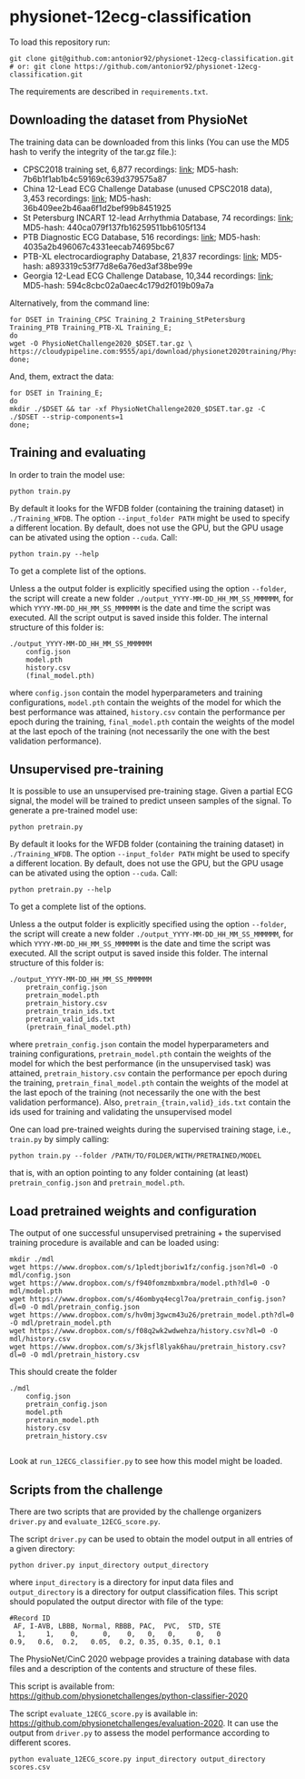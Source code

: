 # physionet-12ecg-classification


To load this repository run:
```
git clone git@github.com:antonior92/physionet-12ecg-classification.git
# or: git clone https://github.com/antonior92/physionet-12ecg-classification.git
```
The requirements are described in `requirements.txt`.


## Downloading the dataset from PhysioNet
The training data can be downloaded from this links (You can use the MD5 hash to verify the integrity of the tar.gz file.):
- CPSC2018 training set, 6,877 recordings: 
[link](https://storage.cloud.google.com/physionet-challenge-2020-12-lead-ecg-public/PhysioNetChallenge2020_Training_CPSC.tar.gz); 
MD5-hash: 7b6b1f1ab1b4c59169c639d379575a87
- China 12-Lead ECG Challenge Database (unused CPSC2018 data), 3,453 recordings: 
[link](https://storage.cloud.google.com/physionet-challenge-2020-12-lead-ecg-public/PhysioNetChallenge2020_Training_2.tar.gz);
 MD5-hash: 36b409ee2b46aa6f1d2bef99b8451925
- St Petersburg INCART 12-lead Arrhythmia Database, 74 recordings: 
[link](https://storage.cloud.google.com/physionet-challenge-2020-12-lead-ecg-public/PhysioNetChallenge2020_Training_StPetersburg.tar.gz);
 MD5-hash: 440ca079f137fb16259511bb6105f134
- PTB Diagnostic ECG Database, 516 recordings: 
[link](https://storage.cloud.google.com/physionet-challenge-2020-12-lead-ecg-public/PhysioNetChallenge2020_Training_PTB.tar.gz); 
MD5-hash: 4035a2b496067c4331eecab74695bc67
- PTB-XL electrocardiography Database, 21,837 recordings:
[link](https://storage.cloud.google.com/physionet-challenge-2020-12-lead-ecg-public/PhysioNetChallenge2020_PTB-XL.tar.gz);
 MD5-hash: a893319c53f77d8e6a76ed3af38be99e
- Georgia 12-Lead ECG Challenge Database, 10,344 recordings: 
[link](https://storage.cloud.google.com/physionet-challenge-2020-12-lead-ecg-public/PhysioNetChallenge2020_Training_E.tar.gz);
 MD5-hash: 594c8cbc02a0aec4c179d2f019b09a7a

Alternatively, from the command line:
```
for DSET in Training_CPSC Training_2 Training_StPetersburg Training_PTB Training_PTB-XL Training_E;
do
wget -O PhysioNetChallenge2020_$DSET.tar.gz \
https://cloudypipeline.com:9555/api/download/physionet2020training/PhysioNetChallenge2020_$DSET.tar.gz/
done;
```
And, them, extract the data:
```
for DSET in Training_E;
do
mkdir ./$DSET && tar -xf PhysioNetChallenge2020_$DSET.tar.gz -C ./$DSET --strip-components=1
done;
```

## Training and evaluating

In order to train the model use:

```
python train.py
```
By default it looks for the WFDB folder (containing the training dataset) in `./Training_WFDB`. The option
``--input_folder PATH`` might be used to specify a different location. By default, does not use the GPU,
but the GPU usage can be ativated using the option `--cuda`. Call:
```
python train.py --help
```
To get a complete list of the options.

Unless a the output folder is explicitly specified using the option `--folder`, the script 
will create a new folder ``./output_YYYY-MM-DD_HH_MM_SS_MMMMMM``, for which 
`YYYY-MM-DD_HH_MM_SS_MMMMMM` is the date and time the script was executed. All 
the script output is saved inside this folder. The internal structure of this folder is:
```
./output_YYYY-MM-DD_HH_MM_SS_MMMMMM
    config.json
    model.pth
    history.csv
    (final_model.pth)
```
where `config.json` contain the model hyperparameters and training configurations, `model.pth` contain
the weights of the model for which the best performance was attained, `history.csv` contain the 
performance per epoch during the training, `final_model.pth` contain the weights of the model 
at the last epoch of the training (not necessarily the one with the best validation performance).

## Unsupervised pre-training

It is possible to use an unsupervised pre-training stage. Given a partial ECG signal, the model will be 
trained to predict unseen samples of the signal.  To generate a pre-trained model use:
```
python pretrain.py
```
By default it looks for the WFDB folder (containing the training dataset) in `./Training_WFDB`. The option
``--input_folder PATH`` might be used to specify a different location. By default, does not use the GPU,
but the GPU usage can be ativated using the option `--cuda`. Call:
```
python pretrain.py --help
```
To get a complete list of the options.

Unless a the output folder is explicitly specified using the option `--folder`, the script 
will create a new folder ``./output_YYYY-MM-DD_HH_MM_SS_MMMMMM``, for which 
`YYYY-MM-DD_HH_MM_SS_MMMMMM` is the date and time the script was executed. All 
the script output is saved inside this folder. The internal structure of this folder is:
```
./output_YYYY-MM-DD_HH_MM_SS_MMMMMM
    pretrain_config.json
    pretrain_model.pth
    pretrain_history.csv
    pretrain_train_ids.txt
    pretrain_valid_ids.txt
    (pretrain_final_model.pth)
```

where `pretrain_config.json` contain the model hyperparameters and training configurations, 
`pretrain_model.pth` contain the weights of the model for which the best performance (in the unsupervised task)
was attained, `pretrain_history.csv` contain the  performance per epoch during the training, 
`pretrain_final_model.pth` contain the weights of the model  at the last epoch of the training
 (not necessarily the one with the best validation performance). Also, ``pretrain_{train,valid}_ids.txt`` contain
 the ids used for training and validating the unsupervised model


One can load pre-trained weights during the supervised training stage, i.e., ``train.py`` by simply calling:
```
python train.py --folder /PATH/TO/FOLDER/WITH/PRETRAINED/MODEL
```
that is, with an option pointing to any folder containing (at least) 
``pretrain_config.json`` and `pretrain_model.pth`.

## Load pretrained weights and configuration

The output of one successful unsupervised pretraining + the supervised training procedure is available 
and can be loaded using:
```
mkdir ./mdl
wget https://www.dropbox.com/s/1pledtjboriw1fz/config.json?dl=0 -O mdl/config.json
wget https://www.dropbox.com/s/f940fomzmbxmbra/model.pth?dl=0 -O mdl/model.pth
wget https://www.dropbox.com/s/46ombyq4ecgl7oa/pretrain_config.json?dl=0 -O mdl/pretrain_config.json
wget https://www.dropbox.com/s/hv0mj3gwcm43u26/pretrain_model.pth?dl=0 -O mdl/pretrain_model.pth
wget https://www.dropbox.com/s/f08q2wk2wdwehza/history.csv?dl=0 -O mdl/history.csv
wget https://www.dropbox.com/s/3kjsfl8lyak6hau/pretrain_history.csv?dl=0 -O mdl/pretrain_history.csv
```
This should create the folder
```
./mdl
    config.json
    pretrain_config.json
    model.pth
    pretrain_model.pth
    history.csv
    pretrain_history.csv
    
```
Look at `run_12ECG_classifier.py` to see how this model might be loaded.

## Scripts from the challenge

There are two scripts that are provided by the challenge organizers `driver.py` and `evaluate_12ECG_score.py`.

The script `driver.py` can be used to obtain the model output in all entries of a given directory:
```
python driver.py input_directory output_directory
```
where `input_directory` is a directory for input data files and `output_directory` is a directory for output
classification files. This script should populated the output director with file of the type:
```
#Record ID
 AF, I-AVB, LBBB, Normal, RBBB, PAC,  PVC,  STD, STE
  1,     1,    0,      0,    0,   0,   0,     0,   0
0.9,   0.6,  0.2,   0.05,  0.2, 0.35, 0.35, 0.1, 0.1
```
The PhysioNet/CinC 2020 webpage provides a training database with data files and 
a description of the contents and structure of these files.

This script is available from: https://github.com/physionetchallenges/python-classifier-2020


The script `evaluate_12ECG_score.py` is available in: https://github.com/physionetchallenges/evaluation-2020.
It can use the output from `driver.py` to assess the model performance according to different scores.
````
python evaluate_12ECG_score.py input_directory output_directory scores.csv
````
